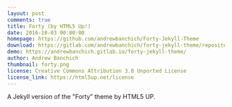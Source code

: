 ```yaml
---
layout: post
comments: true
title: Forty (by HTML5 Up!)
date: 2016-10-03 00:00:00
homepage: https://github.com/andrewbanchich/Forty-Jekyll-Theme
download: https://gitlab.com/andrewbanchich/forty-jekyll-theme/repository/archive.zip?ref=master
demo: https://andrewbanchich.gitlab.io/forty-jekyll-theme/
author: Andrew Banchich
thumbnail: forty.png
license: Creative Commons Attribution 3.0 Unported License
license_link: https://html5up.net/license
---
```


A Jekyll version of the "Forty" theme by HTML5 UP.
